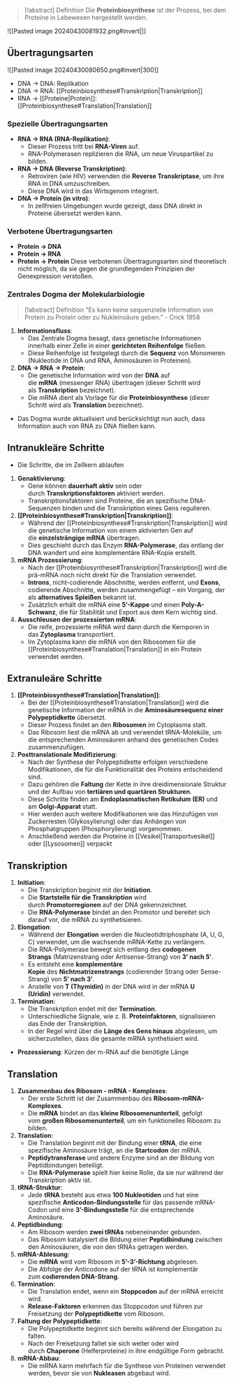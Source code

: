 > [!abstract] Definition
> Die **Proteinbiosynthese** ist der Prozess, bei dem Proteine in Lebewesen hergestellt werden. 

![[Pasted image 20240430081932.png#invert|]]
## Übertragungsarten
![[Pasted image 20240430080650.png#invert|300]]
- DNA -> DNA: Replikation
- DNA -> RNA: [[Proteinbiosynthese#Transkription|Transkription]]
- RNA -> [[Proteine|Protein]]: [[Proteinbiosynthese#Translation|Translation]]
### Spezielle Übertragungsarten
- **RNA → RNA (RNA-Replikation)**:
    - Dieser Prozess tritt bei **RNA-Viren** auf.
    - RNA-Polymerasen replizieren die RNA, um neue Viruspartikel zu bilden.
- **RNA → DNA (Reverse Transkription)**:
    - Retroviren (wie HIV) verwenden die **Reverse Transkriptase**, um ihre RNA in DNA umzuschreiben.
    - Diese DNA wird in das Wirtsgenom integriert.
- **DNA → Protein (in vitro)**:
    - In zellfreien Umgebungen wurde gezeigt, dass DNA direkt in Proteine übersetzt werden kann.
### Verbotene Übertragungsarten
- **Protein → DNA**
- **Protein → RNA**
- **Protein → Protein**
Diese verbotenen Übertragungsarten sind theoretisch nicht möglich, da sie gegen die grundlegenden Prinzipien der Genexpression verstoßen.
### Zentrales Dogma der Molekularbiologie
> [!abstract] Definition
>  "Es kann keine sequenzielle Information von Protein zu Protein oder zu Nukleinsäure geben." - Crick 1958

1. **Informationsfluss**:
    - Das Zentrale Dogma besagt, dass genetische Informationen innerhalb einer Zelle in einer **gerichteten Reihenfolge** fließen.
    - Diese Reihenfolge ist festgelegt durch die **Sequenz** von Monomeren (Nukleotide in DNA und RNA, Aminosäuren in Proteinen).
2. **DNA → RNA → Protein**:
    - Die genetische Information wird von der **DNA** auf die **mRNA** (messenger RNA) übertragen (dieser Schritt wird als **Transkription** bezeichnet).
    - Die mRNA dient als Vorlage für die **Proteinbiosynthese** (dieser Schritt wird als **Translation** bezeichnet).
- Das Dogma wurde aktualisiert und berücksichtigt nun auch, dass Information auch von RNA zu DNA fließen kann.

## Intranukleäre Schritte
- Die Schritte, die im Zellkern ablaufen
1. **Genaktivierung**:
    - Gene können **dauerhaft aktiv** sein oder durch **Transkriptionsfaktoren** aktiviert werden.
    - Transkriptionsfaktoren sind Proteine, die an spezifische DNA-Sequenzen binden und die Transkription eines Gens regulieren.
2. **[[Proteinbiosynthese#Transkription|Transkription]]**:
    - Während der [[Proteinbiosynthese#Transkription|Transkription]] wird die genetische Information von einem aktivierten Gen auf die **einzelsträngige mRNA** übertragen.
    - Dies geschieht durch das Enzym **RNA-Polymerase**, das entlang der DNA wandert und eine komplementäre RNA-Kopie erstellt.
3. **mRNA Prozessierung**:
    - Nach der [[Proteinbiosynthese#Transkription|Transkription]] wird die prä-mRNA noch nicht direkt für die Translation verwendet.
    - **Introns**, nicht-codierende Abschnitte, werden entfernt, und **Exons**, codierende Abschnitte, werden zusammengefügt – ein Vorgang, der als **alternatives Spleißen** bekannt ist.
    - Zusätzlich erhält die mRNA eine **5’-Kappe** und einen **Poly-A-Schwanz**, die für Stabilität und Export aus dem Kern wichtig sind.
4. **Ausschleusen der prozessierten mRNA**:
    - Die reife, prozessierte mRNA wird dann durch die Kernporen in das **Zytoplasma** transportiert.
    - Im Zytoplasma kann die mRNA von den Ribosomen für die [[Proteinbiosynthese#Translation|Translation]] in ein Protein verwendet werden.

## Extranuleäre Schritte
1. **[[Proteinbiosynthese#Translation|Translation]]**:
    - Bei der [[Proteinbiosynthese#Translation|Translation]] wird die genetische Information der mRNA in die **Aminosäuresequenz einer Polypeptidkette** übersetzt.
    - Dieser Prozess findet an den **Ribosomen** im Cytoplasma statt.
    - Das Ribosom liest die mRNA ab und verwendet tRNA-Moleküle, um die entsprechenden Aminosäuren anhand des genetischen Codes zusammenzufügen.
2. **Posttranslationale Modifizierung**:
    - Nach der Synthese der Polypeptidkette erfolgen verschiedene Modifikationen, die für die Funktionalität des Proteins entscheidend sind.
    - Dazu gehören die **Faltung** der Kette in ihre dreidimensionale Struktur und der Aufbau von **tertiären und quartären Strukturen**.
    - Diese Schritte finden am **Endoplasmatischen Retikulum (ER)** und am **Golgi-Apparat** statt.
    - Hier werden auch weitere Modifikationen wie das Hinzufügen von Zuckerresten (Glykosylierung) oder das Anhängen von Phosphatgruppen (Phosphorylierung) vorgenommen.
    - Anschließend werden die Proteine in [[Vesikel|Transportvesikel]] oder [[Lysosomen]] verpackt

## Transkription
1. **Initiation**:
    - Die Transkription beginnt mit der **Initiation**.
    - Die **Startstelle für die Transkription** wird durch **Promotorregionen** auf der DNA gekennzeichnet.
    - Die **RNA-Polymerase** bindet an den Promotor und bereitet sich darauf vor, die mRNA zu synthetisieren.
2. **Elongation**:
    - Während der **Elongation** werden die Nucleotidtriphosphate (A, U, G, C) verwendet, um die wachsende mRNA-Kette zu verlängern.
    - Die RNA-Polymerase bewegt sich entlang des **codogenen Strangs** (Matrizenstrang oder Antisense-Strang) von **3’ nach 5’**.
    - Es entsteht eine **komplementäre Kopie** des **Nichtmatrizenstrangs** (codierender Strang oder Sense-Strang) von **5’ nach 3’**.
    - Anstelle von **T (Thymidin)** in der DNA wird in der mRNA **U (Uridin)** verwendet.
3. **Termination**:
    - Die Transkription endet mit der **Termination**.
    - Unterschiedliche Signale, wie z. B. **Proteinfaktoren**, signalisieren das Ende der Transkription.
    - In der Regel wird über die **Länge des Gens hinaus** abgelesen, um sicherzustellen, dass die gesamte mRNA synthetisiert wird.
- **Prozessierung**: Kürzen der m-RNA auf die benötigte Länge

## Translation
1. **Zusammenbau des Ribosom - mRNA - Komplexes**:
    - Der erste Schritt ist der Zusammenbau des **Ribosom-mRNA-Komplexes**.
    - Die **mRNA** bindet an das **kleine Ribosomenunterteil**, gefolgt vom **großen Ribosomenunterteil**, um ein funktionelles Ribosom zu bilden.
2. **Translation**:
    - Die Translation beginnt mit der Bindung einer **tRNA**, die eine spezifische Aminosäure trägt, an die **Startcodon** der mRNA.
    - **Peptidytransferase** und andere Enzyme sind an der Bildung von Peptidbindungen beteiligt.
    - Die **RNA-Polymerase** spielt hier keine Rolle, da sie nur während der Transkription aktiv ist.
3. **tRNA-Struktur**:
    - Jede **tRNA** besteht aus etwa **100 Nukleotiden** und hat eine spezifische **Anticodon-Bindungsstelle** für das passende mRNA-Codon und eine **3’-Bindungsstelle** für die entsprechende Aminosäure.
4. **Peptidbindung**:
    - Am Ribosom werden **zwei tRNAs** nebeneinander gebunden.
    - Das Ribosom katalysiert die Bildung einer **Peptidbindung** zwischen den Aminosäuren, die von den tRNAs getragen werden.
5. **mRNA-Ablesung**:
    - Die **mRNA** wird vom Ribosom in **5’-3’-Richtung** abgelesen.
    - Die Abfolge der Anticodone auf der tRNA ist komplementär zum **codierenden DNA-Strang**.
6. **Termination**:
    - Die Translation endet, wenn ein **Stoppcodon** auf der mRNA erreicht wird.
    - **Release-Faktoren** erkennen das Stoppcodon und führen zur Freisetzung der **Polypeptidkette** vom Ribosom.
7. **Faltung der Polypeptidkette**:
    - Die Polypeptidkette beginnt sich bereits während der Elongation zu falten.
    - Nach der Freisetzung faltet sie sich weiter oder wird durch **Chaperone** (Helferproteine) in ihre endgültige Form gebracht.
8. **mRNA-Abbau**:
    - Die mRNA kann mehrfach für die Synthese von Proteinen verwendet werden, bevor sie von **Nukleasen** abgebaut wird.